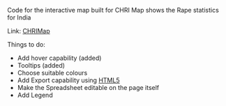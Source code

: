 Code for the interactive map built for CHRI
Map shows the Rape statistics for India

Link: [CHRIMap](http://inosaint.github.io/CHRImap)

Things to do:

+ Add hover capability (added)
+ Tooltips (added)
+ Choose suitable colours
+ Add Export capability using [HTML5](https://stackoverflow.com/questions/923885/capture-html-canvas-as-gif-jpg-png-pdf/3514404#3514404)
+ Make the Spreadsheet editable on the page itself
+ Add Legend

